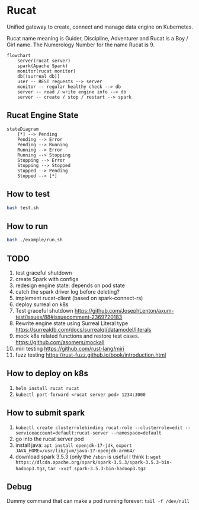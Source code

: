 # Rucat

Unified gateway to create, connect and manage data engine on Kubernetes.

Rucat name meaning is Guider, Discipline, Adventurer and Rucat is a Boy / Girl name. The Numerology Number for the name Rucat is 9.

```mermaid
flowchart
    server(rucat server)
    spark(Apache Spark)
    monitor(rucat monitor)
    db[(surreal db)]
    user -- REST requests --> server
    monitor -- regular healthy check --> db
    server -- read / write engine info --> db
    server -- create / stop / restart --> spark
```

## Rucat Engine State

```mermaid
stateDiagram
    [*] --> Pending
    Pending --> Error
    Pending --> Running
    Running --> Error
    Running --> Stopping
    Stopping --> Error
    Stopping --> Stopped
    Stopped --> Pending
    Stopped --> [*]
```

## How to test

```bash
bash test.sh
```

## How to run

```bash
bash ./example/run.sh
```

## TODO

1. test graceful shutdown
2. create Spark with configs
3. redesign engine state: depends on pod state
4. catch the spark driver log before deleting?
5. implement rucat-client (based on spark-connect-rs)
6. deploy surreal on k8s
7. Test graceful shutdown <https://github.com/JosephLenton/axum-test/issues/88#issuecomment-2369720183>
8. Rewrite engine state using Surreal Literal type <https://surrealdb.com/docs/surrealql/datamodel/literals>
9. mock k8s related functions and restore test cases. <https://github.com/asomers/mockall>
10. miri testing <https://github.com/rust-lang/miri>
11. fuzz testing <https://rust-fuzz.github.io/book/introduction.html>

## How to deploy on k8s

1. `helm install rucat rucat`
2. `kubectl port-forward <rucat server pod> 1234:3000`

## How to submit spark

1. `kubectl create clusterrolebinding rucat-role --clusterrole=edit --serviceaccount=default:rucat-server --namespace=default`
2. go into the rucat server pod
3. install java: `apt install openjdk-17-jdk`, `export JAVA_HOME=/usr/lib/jvm/java-17-openjdk-arm64/`
4. download spark 3.5.3 (only the `/sbin` is useful I think ): `wget https://dlcdn.apache.org/spark/spark-3.5.3/spark-3.5.3-bin-hadoop3.tgz`, `tar -xvzf spark-3.5.3-bin-hadoop3.tgz`

## Debug

Dummy command that can make a pod running forever: `tail -f /dev/null`
